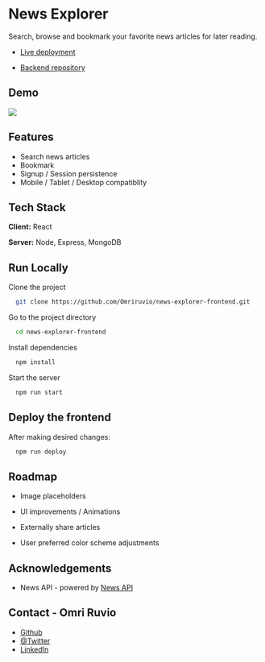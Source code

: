 # News Explorer

Search, browse and bookmark your favorite news articles for later reading.

- [Live deployment](https://news.omriruvio.com/)

- [Backend repository](https://github.com/Omriruvio/news-explorer-backend)

## Demo

![](news-explorer-demo.gif)

## Features

- Search news articles
- Bookmark
- Signup / Session persistence
- Mobile / Tablet / Desktop compatiblity

## Tech Stack

**Client:** React

**Server:** Node, Express, MongoDB

## Run Locally

Clone the project

```bash
  git clone https://github.com/Omriruvio/news-explorer-frontend.git
```

Go to the project directory

```bash
  cd news-explorer-frontend
```

Install dependencies

```bash
  npm install
```

Start the server

```bash
  npm run start
```

## Deploy the frontend

After making desired changes:

```bash
  npm run deploy
```

## Roadmap

- Image placeholders

- UI improvements / Animations

- Externally share articles

- User preferred color scheme adjustments

## Acknowledgements

- News API - powered by [News API](https://newsapi.org/)

## Contact - Omri Ruvio

- [Github](https://www.github.com/omriruvio)
- [@Twitter ](https://twitter.com/omriruvio)
- [LinkedIn](www.linkedin.com/in/omri-ruvio)
